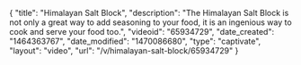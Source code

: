 {
    "title": "Himalayan Salt Block",
    "description": "The Himalayan Salt Block is not only a great way to add seasoning to your food, it is an ingenious way to cook and serve your food too.",
    "videoid": "65934729",
    "date_created": "1464363767",
    "date_modified": "1470086680",
    "type": "captivate",
    "layout": "video",
    "url": "\/v\/himalayan-salt-block\/65934729"
}